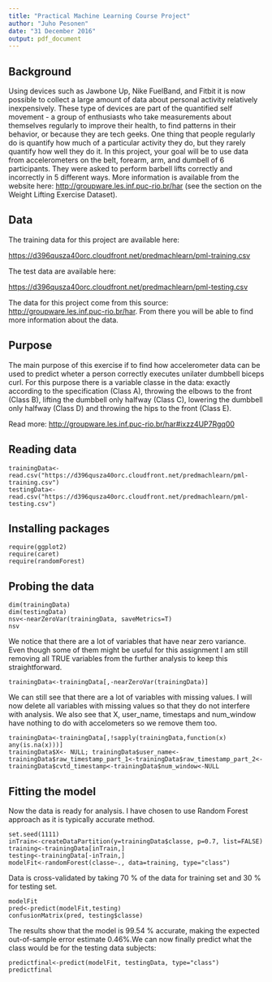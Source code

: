 ```yaml
---
title: "Practical Machine Learning Course Project"
author: "Juho Pesonen"
date: "31 December 2016"
output: pdf_document
---
```


## Background

Using devices such as Jawbone Up, Nike FuelBand, and Fitbit it is now possible to collect a large amount of data about personal activity relatively inexpensively. These type of devices are part of the quantified self movement - a group of enthusiasts who take measurements about themselves regularly to improve their health, to find patterns in their behavior, or because they are tech geeks. One thing that people regularly do is quantify how much of a particular activity they do, but they rarely quantify how well they do it. In this project, your goal will be to use data from accelerometers on the belt, forearm, arm, and dumbell of 6 participants. They were asked to perform barbell lifts correctly and incorrectly in 5 different ways. More information is available from the website here: http://groupware.les.inf.puc-rio.br/har (see the section on the Weight Lifting Exercise Dataset).

## Data

The training data for this project are available here:

https://d396qusza40orc.cloudfront.net/predmachlearn/pml-training.csv

The test data are available here:

https://d396qusza40orc.cloudfront.net/predmachlearn/pml-testing.csv

The data for this project come from this source: http://groupware.les.inf.puc-rio.br/har. From there you will be able to find more information about the data. 

## Purpose
The main purpose of this exercise if to find how accelerometer data can be used to predict wheter a person correctly executes unilater dumbbell biceps curl. For this purpose there is a variable classe in the data: exactly according to the specification (Class A), throwing the elbows to the front (Class B), lifting the dumbbell only halfway (Class C), lowering the dumbbell only halfway (Class D) and throwing the hips to the front (Class E).

Read more: http://groupware.les.inf.puc-rio.br/har#ixzz4UP7Rgq00

## Reading data

```{r}
trainingData<-read.csv("https://d396qusza40orc.cloudfront.net/predmachlearn/pml-training.csv")
testingData<-read.csv("https://d396qusza40orc.cloudfront.net/predmachlearn/pml-testing.csv")
```

## Installing packages
```{r}
require(ggplot2)
require(caret)
require(randomForest)
```

## Probing the data

```{r}
dim(trainingData)
dim(testingData)
nsv<-nearZeroVar(trainingData, saveMetrics=T)
nsv
```

We notice that there are a lot of variables that have near zero variance. Even though some of them might be useful for this assignment I am still removing all TRUE variables from the further analysis to keep this straightforward.

```{r}
trainingData<-trainingData[,-nearZeroVar(trainingData)]
```

We can still see that there are a lot of variables with missing values. I will now delete all variables with missing values so that they do not interfere with analysis. We also see that X, user_name, timestaps and num_window have nothing to do with accelometers so we remove them too.

```{r}
trainingData<-trainingData[,!sapply(trainingData,function(x) any(is.na(x)))]
trainingData$X<- NULL; trainingData$user_name<-trainingData$raw_timestamp_part_1<-trainingData$raw_timestamp_part_2<-trainingData$cvtd_timestamp<-trainingData$num_window<-NULL
```

## Fitting the model
Now the data is ready for analysis. I have chosen to use Random Forest approach as it is typically accurate method.

```{r}
set.seed(1111)
inTrain<-createDataPartition(y=trainingData$classe, p=0.7, list=FALSE)
training<-trainingData[inTrain,]
testing<-trainingData[-inTrain,]
modelFit<-randomForest(classe~., data=training, type="class")
```

Data is cross-validated by taking 70 % of the data for training set and 30 % for testing set.

```{r}
modelFit
pred<-predict(modelFit,testing)
confusionMatrix(pred, testing$classe)
```

The results show that the model is 99.54 % accurate, making the expected out-of-sample error estimate 0.46%.We can now finally predict what the class would be for the testing data subjects:

```{r}
predictfinal<-predict(modelFit, testingData, type="class")
predictfinal
```
